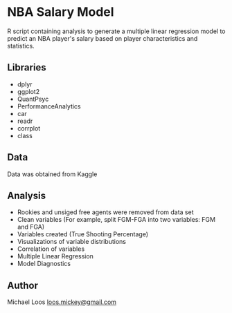 # NBA Salary Model

R script containing analysis to generate a multiple linear regression model to predict an NBA player's salary based on player characteristics and statistics. 

## Libraries
* dplyr
* ggplot2
* QuantPsyc
* PerformanceAnalytics
* car
* readr
* corrplot
* class

## Data

Data was obtained from Kaggle

## Analysis

* Rookies and unsiged free agents were removed from data set
* Clean variables (For example, split FGM-FGA into two variables: FGM and FGA) 
* Variables created (True Shooting Percentage)
* Visualizations of variable distributions
* Correlation of variables
* Multiple Linear Regression
* Model Diagnostics

## Author

Michael Loos
loos.mickey@gmail.com

